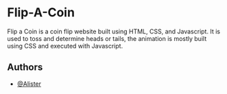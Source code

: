 
# Flip-A-Coin

Flip a Coin is a coin flip website built using HTML, CSS, and Javascript.
It is used to toss and determine heads or tails, the animation is mostly built using CSS and executed with Javascript.


## Authors

- [@Alister](https://www.github.com/Alister1210)





